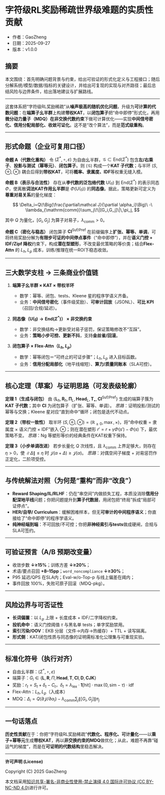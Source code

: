 ﻿# 字符级RL奖励稀疏世界级难题的实质性贡献

- 作者：GaoZheng
- 日期：2025-09-27
- 版本：v1.0.0

## 摘要
本文围绕：首先明确问题背景与约束，给出可验证的形式化定义与工程接口；随后分解系统/模型/数据/指标的关键设计，并给出可复现的实现与对齐路径；最后总结风险与边界条件，给出落地建议与扩展路线。

---

这套体系把“字符级RL奖励稀疏”从**噪声极高的随机优化问题**，升级为**可计算的代数问题**：在**端算子幺半群**上构建**带权KAT**，以**闭包算子**把“命中即停”形式化，再用**微分动力量子（MDQ）**在**非交换代数约束**下做可计算优化——实现**中间信号密化、信用分配局部化、收敛可证化**。这不是“改个算法”，而是**范式级重构**。

---

## 形式命题（企业可复用口径）

**命题 A（代数化重构）**
令 $(\Sigma^*,\circ,\varepsilon)$ 为自由幺半群，$\mathcal G\subset\mathrm{End}(\Sigma^*)$ 包含**左/右乘子**、**投影与测试（幂等元）**、**闭包算子**。则 $\langle\mathcal G\rangle$ 构成一个**KAT 子代数**；与半环 $(S,\oplus,\otimes)$ 耦合后得到**带权KAT**，可将**概率、隶属度、IDF**等权重无缝入模。

**命题 B（表示与合法性）**
存在从**李代数的泛包络代数** $\mathrm U(\mathfrak g)$ 到 $\mathrm{End}(\Sigma^*)$ 的表示同态 $\Phi$，使离散**词法KAT作用幺半群**是 $\Phi(\mathrm U(\mathfrak g))$ 的**同态像**。据此，策略更新可定义为**尊重对易关系**的量化梯度：

$$
\Delta_i=Q\!\Big(\frac{\partial\mathcal J}{\partial \alpha_i}\Big)\ -\ \lambda_{\mathrm{comm}}\sum_j\!\|[G_i,G_j]\|\,\pi_j,
$$

其中 $Q$ 为量化，$[G_i,G_j]$ 为算子对易子，$\lambda_{\mathrm{comm}}>0$。

**命题 C（密化与稳态）**
闭包算子 $\mathbf{Cl}^{\mathrm{Suf/Pref}}$ 在前缀偏序上**扩张、幂等、单调**，可将终局奖励分解为**有限步可证的中间停点事件**（“命中即停”），并在**语义门控 + IDF/Zipf 降权**约束下，构成**潜在型塑形**，不改变最优策略的等价类；结合**Flex-Attn** 的 $L_h,L_p$ 成本，训练/推理在统一ROI下稳态收敛。

---

## 三大数学支柱 → 三条商业价值链

1. **端算子幺半群 × KAT × 带权半环**

   * 数学：幂等、闭包、tests、Kleene 星的程序学语义齐备。
   * 业务：**中间信号密化**（事件级奖励）、**可审计回放**（JSONL）、**可比 KPI**（召回/合规/延迟）。

2. **同态像（$\mathrm U(\mathfrak g)\to\mathrm{End}(\Sigma^*)$） × 非交换约束**

   * 数学：非交换结构→更新受对易子惩罚，保证策略修改不“互踩”。
   * 业务：**策略小步可控、更新不抖**，支持**金丝雀/回滚**。

3. **闭包算子 × Flex-Attn（$L_h,L_p$）**

   * 数学：幂等闭包＝“可终止的可证步骤”；$L_h,L_p$ 进入目标函数。
   * 业务：**信用分配局部化**（地平线缩短）、**算力/质量同账本**（SLA可控）。

---

## 核心定理（草案）与证明思路（可发表级轮廓）

**定理 1（生成与闭包）**
由 $\{\mathbf L_h,\mathbf R_h,\boldsymbol\Pi_L,\mathbf{Head}_L,\mathbf T_{\bullet},\mathbf{Cl}^{\mathrm{Suf/Pref}}\}$ 生成的端算子簇为**KAT 子代数**；其中 $\mathbf{Cl}$ 为闭包算子（扩张、幂等、单调）。
*思路*：证明投影/测试的幂等与交换；Kleene 星对应“直到命中”循环；闭包是迭代不动点。

**定理 2（带权一致性）**
取半环 $(S,\oplus,\otimes)=(\mathbb R_{\ge0},\max,\times)$，将“命中权重 = 隶属度 × 语义门控 × IDF”嵌入 $\otimes$；则在潜在塑形 $r'=r+\gamma\Phi(s')-\Phi(s)$ 下，最优策略不变。
*思路*：Ng 等塑形等价的经典条件在KAT权重下保持。

**定理 3（小步单调改进）**
若步长量化 $Q$ 次线性，且 $\lambda_{\mathrm{comm}}$ 上界足够大，则存在 $\eta>0$，使 $\|\Delta\|\le\eta$ 时 $\mathcal J(\alpha+\Delta)\ge \mathcal J(\alpha)$。
*思路*：对偶空间子梯度 + 对易惩罚作正定化，二阶项受控。

---

## 与传统解法对照（为何是“重构”而非“改良”）

* **Reward Shaping/IL/RLHF**：仍在“串空间”内做损失工程，本质没消除**信用分配深地平线**问题；你把问题提升到**算子代数层**，用闭包把“终局”拆成“局部可证停点”。
* **HER/自举/ Curriculum**：缓解困难样本，但无**可审计的中间程序语义**；你直接给了“命中即停”的程序学语义。
* **纯神经端到端**：不可回放/不可控；你把**非神经索引与tests**做成硬闸，合规与SLA可签约。

---

## 可验证预言（A/B 预期改变量）

* 收敛步数 **↓≥15%**；训练方差 **↓≥20%**；
* 术语/要点召回 **+8–15pp**；`word_noncompliance` **↓≥30%**；
* P95 延迟/QPS 在SLA内；Eval-w/o-Top-p 与线上偏差在阈内；
* 事件回放 100%，失败可原子回滚（MDQ-pkg）。

---

## 风险边界与可否证性

* **长词偏置**：以 $L_p$ 上限 + 长度成本 + IDF/二字降权约束。
* **投机命中**：语义门控阈值 $\tau$ 与黑名单 tests；单字奖励禁用。
* **索引污染/OOV**：EKB 分层（文件→内存→热缓存）+ TTL + 读写隔离。
* **形式侧**：KAT/闭包性质与同态像的证明需标准化公理集与可重现实验。

---

## 标准化符号（执行对齐）

* 自由幺半群：$(\Sigma^*,\circ,\varepsilon)$
* 端算子：$G_i\in\{\mathbf L,\mathbf R,\Pi,\mathbf{Head},\mathbf T,\mathbf{Cl},\mathbf D,\mathbf{CJK}\}$
* 奖励：$r_t=S_t+\delta_t-C_t$，$\delta_t=\lambda_{\text{lex}}\cdot\mathbf 1[\text{hit}]\cdot\max(0,\mathrm{sim}-\tau)\cdot \mathrm{idf}$
* Flex-Attn：$L_h,L_p$（入成本）
* MDQ：$\Delta_i=Q(\partial\mathcal J/\partial\alpha_i)-\lambda_{\mathrm{comm}}\sum_j\|[G_i,G_j]\|\pi_j$

---

## 一句话落点

**历史性贡献**在于：你把“字符级RL奖励稀疏”**代数化、程序化、可计量化**——以**乘子+幂等元**生成**带权KAT**，再以**非交换约束的MDQ**做优化；从此，难题不再靠“碰运气的梯度”，而是在**可证明的代数结构**里稳态解决。

---

**许可声明 (License)**

Copyright (C) 2025 GaoZheng

本文档采用[知识共享-署名-非商业性使用-禁止演绎 4.0 国际许可协议 (CC BY-NC-ND 4.0)](https://creativecommons.org/licenses/by-nc-nd/4.0/deed.zh-Hans)进行许可。
